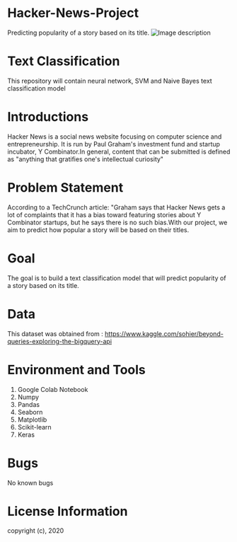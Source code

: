 # Hacker-News-Project
Predicting popularity of a story based on its title.
![Image description](https://volument.com/blog/img/hn-dirt-big.png)

# Text Classification 
This repository will contain neural network, SVM and Naive Bayes text classification model 

# Introductions
Hacker News is a social news website focusing on computer science and entrepreneurship. It is run by Paul Graham's investment fund and startup incubator, Y Combinator.In general, content that can be submitted is defined as "anything that gratifies one's intellectual curiosity"

# Problem Statement
According to a TechCrunch article: "Graham says that Hacker News gets a lot of complaints that it has a bias toward featuring stories about Y Combinator startups, but he says there is no such bias.With our project, we aim to predict how popular a story will be based on their titles.

# Goal

The goal is to build a text classification model that will predict popularity of a story based on its title.

# Data

This dataset was obtained from : https://www.kaggle.com/sohier/beyond-queries-exploring-the-bigquery-api

# Environment and Tools

1. Google Colab Notebook
2. Numpy
3. Pandas
4. Seaborn
5. Matplotlib
6. Scikit-learn
7. Keras

# Bugs
No known bugs

# License Information
copyright (c), 2020
